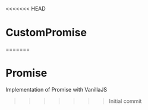 <<<<<<< HEAD
# CustomPromise
=======
# Promise
Implementation of Promise with VanillaJS
>>>>>>> Initial commit
